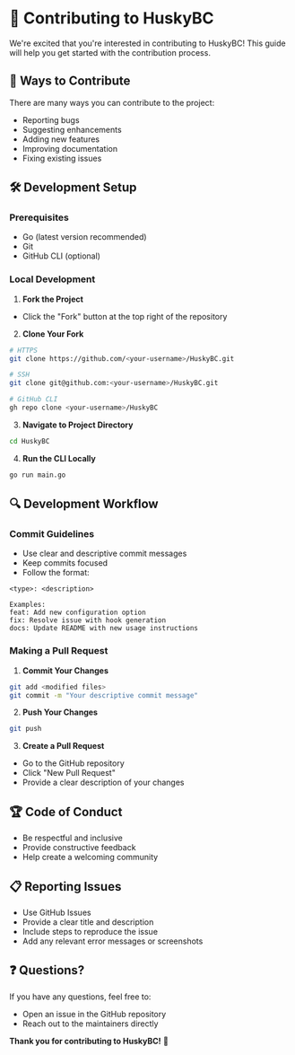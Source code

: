 # 🤝 Contributing to HuskyBC

We're excited that you're interested in contributing to HuskyBC! This guide will help you get started with the contribution process.

## 🌟 Ways to Contribute

There are many ways you can contribute to the project:

- Reporting bugs
- Suggesting enhancements
- Adding new features
- Improving documentation
- Fixing existing issues

## 🛠️ Development Setup

### Prerequisites

- Go (latest version recommended)
- Git
- GitHub CLI (optional)

### Local Development

1. **Fork the Project**

- Click the "Fork" button at the top right of the repository

2. **Clone Your Fork**

```bash
# HTTPS
git clone https://github.com/<your-username>/HuskyBC.git

# SSH
git clone git@github.com:<your-username>/HuskyBC.git

# GitHub CLI
gh repo clone <your-username>/HuskyBC
```

3. **Navigate to Project Directory**

```bash
cd HuskyBC
```

4. **Run the CLI Locally**

```bash
go run main.go
```

## 🔍 Development Workflow

### Commit Guidelines

- Use clear and descriptive commit messages
- Keep commits focused
- Follow the format:

```
<type>: <description>

Examples:
feat: Add new configuration option
fix: Resolve issue with hook generation
docs: Update README with new usage instructions
```

### Making a Pull Request

1. **Commit Your Changes**

```bash
git add <modified files>
git commit -m "Your descriptive commit message"
```

2. **Push Your Changes**

```bash
git push
```

3. **Create a Pull Request**

- Go to the GitHub repository
- Click "New Pull Request"
- Provide a clear description of your changes

## 🏆 Code of Conduct

- Be respectful and inclusive
- Provide constructive feedback
- Help create a welcoming community

## 📋 Reporting Issues

- Use GitHub Issues
- Provide a clear title and description
- Include steps to reproduce the issue
- Add any relevant error messages or screenshots

## ❓ Questions?

If you have any questions, feel free to:

- Open an issue in the GitHub repository
- Reach out to the maintainers directly

**Thank you for contributing to HuskyBC!** 🎉
